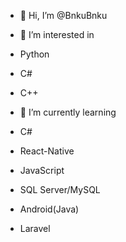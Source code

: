 - 👋 Hi, I’m @BnkuBnku
- 👀 I’m interested in 
-  Python
-  C#
-  C++
                        
- 🌱 I’m currently learning 
-  C#
-  React-Native
-  JavaScript
-  SQL Server/MySQL
-  Android(Java)
-  Laravel

<!---
BnkuBnku/BnkuBnku is a ✨ special ✨ repository because its `README.md` (this file) appears on your GitHub profile.
You can click the Preview link to take a look at your changes.
--->
